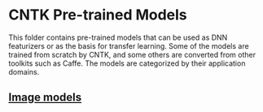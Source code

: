 # CNTK Pre-trained Models

This folder contains pre-trained models that can be used as DNN featurizers or as the basis for transfer learning. Some of the models are trained from scratch by CNTK, and some others are converted from other toolkits such as Caffe. The models are categorized by their application domains. 

## [Image models](./Image.md)
